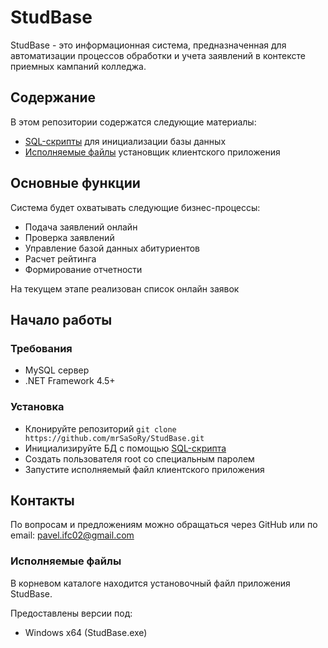 # StudBase

StudBase - это информационная система, предназначенная для автоматизации процессов обработки и учета заявлений в контексте приемных кампаний колледжа.

## Содержание  

В этом репозитории содержатся следующие материалы:

- [SQL-скрипты](/joinppkdb.sql) для инициализации базы данных
- [Исполняемые файлы](#исполняемые-файлы) установщик клиентского приложения 

## Основные функции

Система будет охватывать следующие бизнес-процессы:  

- Подача заявлений онлайн
- Проверка заявлений
- Управление базой данных абитуриентов 
- Расчет рейтинга
- Формирование отчетности

На текущем этапе реализован список онлайн заявок

## Начало работы

### Требования

- MySQL сервер
- .NET Framework 4.5+  

### Установка  

- Клонируйте репозиторий
`git clone https://github.com/mrSaSoRy/StudBase.git`
- Инициализируйте БД с помощью [SQL-скрипта](/joinppkdb.sql)  
- Создать пользователя root со специальным паролем
- Запустите исполняемый файл клиентского приложения

## Контакты

По вопросам и предложениям можно обращаться через GitHub или по email: pavel.ifc02@gmail.com

### Исполняемые файлы  

В корневом каталоге находится установочный файл приложения StudBase.

Предоставлены версии под:
- Windows x64 (StudBase.exe)

